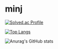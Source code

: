 # minj
[![Solved.ac Profile](http://mazassumnida.wtf/api/v2/generate_badge?boj=ddaa63777)](https://solved.ac/ddaa63777/)

[![Top Langs](https://github-readme-stats.vercel.app/api/top-langs/?username=kimminji-1130&layout=compact)](https://github.com/kimminji-1130/github-readme-stats)

![Anurag's GitHub stats](https://github-readme-stats.vercel.app/api?username=kimminji-1130&show_icons=true&theme=gruvbox)
